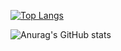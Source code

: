 [![Top Langs](https://github-readme-stats.vercel.app/api/top-langs/?username=jide23&layout=compact)](https://github.com/jide23work/jide23work)

![Anurag's GitHub stats](https://github-readme-stats.vercel.app/api?username=jide23&show_icons=true)
